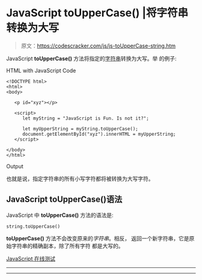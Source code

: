 # JavaScript toUpperCase() |将字符串转换为大写

> 原文：<https://codescracker.com/js/js-toUpperCase-string.htm>

JavaScript **toUpperCase()** 方法将指定的[字符串](/js/js-strings.htm)转换为大写。举 的例子:

HTML with JavaScript Code

```
<!DOCTYPE html>
<html>
<body>

   <p id="xyz"></p>

   <script>
      let myString = "JavaScript is Fun. Is not it?";

      let myUpperString = myString.toUpperCase();
      document.getElementById("xyz").innerHTML = myUpperString;
   </script>

</body>
</html>
```

Output

也就是说，指定字符串的所有小写字符都将被转换为大写字符。

## JavaScript toUpperCase()语法

JavaScript 中 **toUpperCase()** 方法的语法是:

```
string.toUpperCase()
```

**toUpperCase()** 方法不会改变原来的*字符串*。相反， 返回一个新字符串，它是原始字符串的精确副本，除了所有字符 都是大写的。

[JavaScript 在线测试](/exam/showtest.php?subid=6)

* * *

* * *